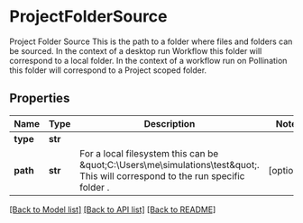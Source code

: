 # ProjectFolderSource

Project Folder Source  This is the path to a folder where files and folders can be sourced. In the context of a desktop run Workflow this folder will correspond to a local folder. In the context of a workflow run on Pollination this folder will correspond to a Project scoped folder.
## Properties
Name | Type | Description | Notes
------------ | ------------- | ------------- | -------------
**type** | **str** |  | 
**path** | **str** | For a local filesystem this can be \&quot;C:\\Users\\me\\simulations\\test\&quot;. This will correspond to the run specific folder . | [optional] 

[[Back to Model list]](../README.md#documentation-for-models) [[Back to API list]](../README.md#documentation-for-api-endpoints) [[Back to README]](../README.md)


